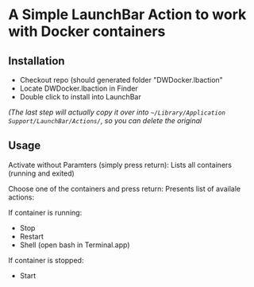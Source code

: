 # A Simple LaunchBar Action to work with Docker containers

## Installation

- Checkout repo (should generated folder "DWDocker.lbaction"
- Locate DWDocker.lbaction in Finder
- Double click to install into LaunchBar

*(The last step will actually copy it over into `~/Library/Application Support/LaunchBar/Actions/`, so you can delete the original*


## Usage

Activate without Paramters (simply press return):
Lists all containers (running and exited)

Choose one of the containers and press return:
Presents list of availale actions:

If container is running:
  - Stop
  - Restart
  - Shell (open bash in Terminal.app)

If container is stopped:
  - Start

